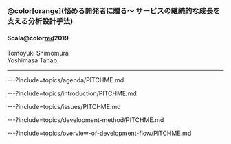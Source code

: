### @color[orange](悩める開発者に贈る〜 サービスの継続的な成長を支える分析設計手法)

#### Scala@color[red](Matsuri)2019

Tomoyuki Shimomura  
Yoshimasa Tanab  

---

---?include=topics/agenda/PITCHME.md

---?include=topics/introduction/PITCHME.md

---?include=topics/issues/PITCHME.md

---?include=topics/development-method/PITCHME.md

---?include=topics/overview-of-development-flow/PITCHME.md
